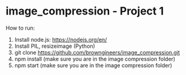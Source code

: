 # image_compression - Project 1 
How to run: 

1. Install node.js: https://nodejs.org/en/
2. Install PIL, resizeimage (Python)
3. git clone https://github.com/browngineers/image_compression.git
4. npm install (make sure you are in the image compression folder)
5. npm start (make sure you are in the image compression folder)

